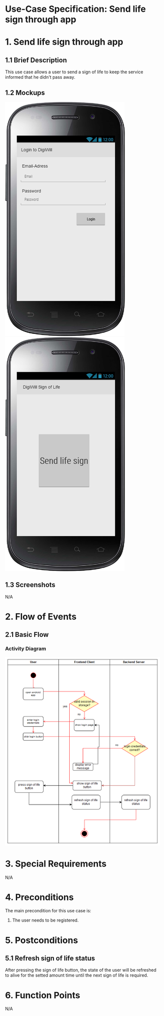 # Use-Case Specification: Send life sign through app

# 1. Send life sign through app

## 1.1 Brief Description
This use case allows a user to send a sign of life to keep the service informed that he didn't pass away.

## 1.2 Mockups
![Login through app](../Mockups/android_lifesign_login.png)
![Send life sign through app](../Mockups/android_lifesign_mockup.png)

## 1.3 Screenshots

N/A

# 2. Flow of Events

## 2.1 Basic Flow

### Activity Diagram
![Activity Diagram](../ActivityDiagrams/sign_of_life_android.png)


# 3. Special Requirements

N/A

# 4. Preconditions
The main precondition for this use case is:

 1. The user needs to be registered.

# 5. Postconditions

## 5.1 Refresh sign of life status
After pressing the sign of life button, the state of the user will be refreshed to alive for the setted amount time until the next sign of life is required.

# 6. Function Points

N/A
